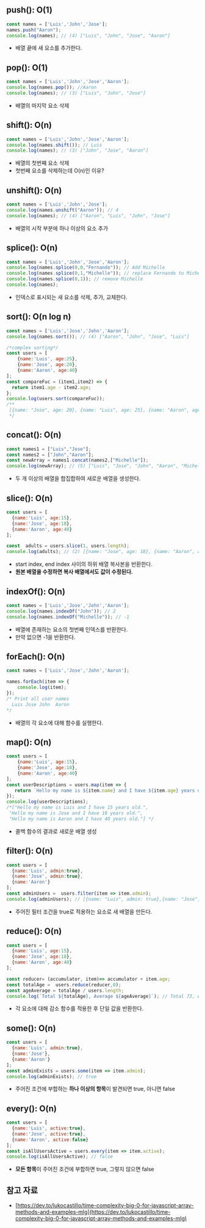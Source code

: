 ## push(): O(1)

```jsx
const names = ['Luis','John','Jose'];
names.push("Aaron");
console.log(names); // (4) ["Luis", "John", "Jose", "Aaron"]
```

- 배열 끝에 새 요소를 추가한다.

## pop(): O(1)

```jsx
const names = ['Luis','John','Jose','Aaron'];
console.log(names.pop()); //Aaron
console.log(names); // (3) ["Luis", "John", "Jose"]
```

- 배열의 마지막 요소 삭제

## shift(): O(n)

```jsx
const names = ['Luis','John','Jose','Aaron'];
console.log(names.shift()); // Luis
console.log(names); // (3) ["John", "Jose", "Aaron"]
```

- 배열의 첫번째 요소 삭제
- 첫번째 요소를 삭제하는데 O(n)인 이유?

## unshift(): O(n)

```jsx
const names = ['Luis','John','Jose'];
console.log(names.unshift("Aaron")); // 4
console.log(names); // (4) ["Aaron", "Luis", "John", "Jose"]
```

- 배열의 시작 부분에 하나 이상의 요소 추가

## splice(): O(n)

```jsx
const names = ['Luis','John','Jose','Aaron'];
console.log(names.splice(0,0,"Fernando")); // Add Michelle
console.log(names.splice(0,1,"Michelle")); // replace Fernando to Michelle
console.log(names.splice(0,1)); // remove Michelle
console.log(names);
```

- 인덱스로 표시되는 새 요소를 삭제, 추가, 교체한다.

## sort(): O(n log n)

```jsx
const names = ['Luis','Jose','John','Aaron'];
console.log(names.sort()); // (4) ["Aaron", "John", "Jose", "Luis"]

/*complex sorting*/
const users = [
    {name:'Luis', age:25},
    {name:'Jose', age:20},
    {name:'Aaron', age:40}
];
const compareFuc = (item1,item2) => {
  return item1.age - item2.age;
};
console.log(users.sort(compareFuc));
/**
 [{name: "Jose", age: 20}, {name: "Luis", age: 25}, {name: "Aaron", age:40}]
 */
```

## concat(): O(n)

```jsx
const names1 = ["Luis","Jose"];
const names2 = ["John","Aaron"];
const newArray = names1.concat(names2,["Michelle"]);
console.log(newArray); // (5) ["Luis", "Jose", "John", "Aaron", "Michelle"]
```

- 두 개 이상의 배열을 합집합하여 새로운 배열을 생성한다.

## slice(): O(n)

```jsx
const users = [
  {name:'Luis', age:15},
  {name:'Jose', age:18},
  {name:'Aaron', age:40}
];

const  adults = users.slice(1, users.length);
console.log(adults); // (2) [{name: "Jose", age: 18}, {name: "Aaron", age: 40}]
```

- start index, end index 사이의 하위 배열 복사본을 반환한다.
- **원본 배열을 수정하면 복사 배열에서도 값이 수정된다.**

## indexOf(): O(n)

```jsx
const names = ['Luis','Jose','John','Aaron'];
console.log(names.indexOf("John")); // 2
console.log(names.indexOf("Michelle")); // -1
```

- 배열에 존재하는 요소의 첫번째 인덱스를 반환한다.
- 만약 없으면 -1을 반환한다.

## forEach(): O(n)

```jsx
const names = ['Luis','Jose','John','Aaron'];

names.forEach(item => {
    console.log(item);
}); 
/* Print all user names
  Luis Jose John  Aaron 
*/
```

- 배열의 각 요소에 대해 함수를 실행한다.

## map(): O(n)

```jsx
const users = [
    {name:'Luis', age:15},
    {name:'Jose', age:18},
    {name:'Aaron', age:40}
];
const userDescriptions = users.map(item => {
   return `Hello my name is ${item.name} and I have ${item.age} years old.`
});
console.log(userDescriptions); 
/*["Hello my name is Luis and I have 15 years old.",
 "Hello my name is Jose and I have 18 years old.",
 "Hello my name is Aaron and I have 40 years old."] */
```

- 콜백 함수의 결과로 새로운 배열 생성

## filter(): O(n)

```jsx
const users = [
  {name:'Luis', admin:true},
  {name:'Jose', admin:true},
  {name:'Aaron'}
];
const adminUsers =  users.filter(item => item.admin);
console.log(adminUsers); // [{name: "Luis", admin: true},{name: "Jose", admin: true}]
```

- 주어진 필터 조건을 true로 적용하는 요소로 새 배열을 만든다.

## reduce(): O(n)

```jsx
const users = [
  {name:'Luis', age:15},
  {name:'Jose', age:18},
  {name:'Aaron', age:40}
];

const reducer= (accumulator, item)=> accumulator + item.age;
const totalAge =  users.reduce(reducer,0);
const ageAverage = totalAge / users.length;
console.log(`Total ${totalAge}, Average ${ageAverage}`); // Total 73, Average 24.333333333333332
```

- 각 요소에 대해 감소 함수를 적용한 후 단일 값을 반환한다.

## some(): O(n)

```jsx
const users = [
  {name:'Luis', admin:true},
  {name:'Jose'},
  {name:'Aaron'}
];
const adminExists = users.some(item => item.admin);
console.log(adminExists); // true
```

- 주어진 조건에 부합하는 **하나 이상의 항목**이 발견되면 true, 아니면 false

## every(): O(n)

```jsx
const users = [
  {name:'Luis', active:true},
  {name:'Jose', active:true},
  {name:'Aaron', active:false}
];
const isAllUsersActive = users.every(item => item.active);
console.log(isAllUsersActive); // false
```

- **모든 항목**이 주어진 조건에 부합하면 true, 그렇지 않으면 false

## 참고 자료

- [https://dev.to/lukocastillo/time-complexity-big-0-for-javascript-array-methods-and-examples-mlg](https://dev.to/lukocastillo/time-complexity-big-0-for-javascript-array-methods-and-examples-mlg)